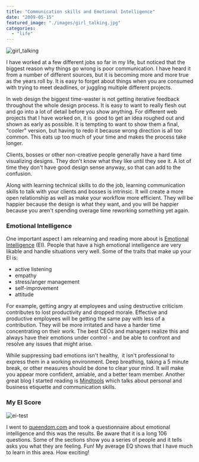 ```yaml
---
title: "Communication skills and Emotional Intelligence"
date: "2009-05-15"
featured_image: "./images/girl_talking.jpg"
categories: 
  - "life"
---
```


![girl_talking](./images/girl_talking.jpg "girl_talking")

I have worked at a few different jobs so far in my life, but noticed that the biggest reason why things go wrong is poor communication. I have heard it from a number of different sources, but it is becoming more and more true as the years roll by. It is easy to forget about things when you are consumed with trying to meet deadlines, or juggling multiple different projects.

In web design the biggest time-waster is not getting iterative feedback throughout the whole design process. It is easy to want to really flesh out and go into a lot of detail before you show anything. For different web projects that I have worked on, it is  good to get an idea roughed out and shown as early as possible. It is tempting to want to show them a final, "cooler" version, but having to redo it because wrong direction is all too common. This eats up too much of your time and makes the process take longer.

Clients, bosses or other non-creative people generally have a hard time visualizing designs. They don't know what they like until they see it. A lot of time they don't have good design sense anyway, so that can add to the confusion.

Along with learning technical skills to do the job, learning communication skills to talk with your clients and bosses is intrinsic. It will create a more open relationship as well as make your workflow more efficient. They will be happier because the design is what they want, and you will be happier because you aren't spending overage time reworking something yet again.

### Emotional Intelligence

One important aspect I am relearning and reading more about is [Emotional Intelligence](http://en.wikipedia.org/wiki/Emotional_intelligence) (EI). People that have a high emotional intelligence are very likable and handle situations very well. Some of the traits that make up your EI is:

- active listening
- empathy
- stress/anger management
- self-improvement
- attitude

For example, getting angry at employees and using destructive criticism contributes to lost productivity and dropped morale. Effective and productive employees will be getting the same pay with less of a contribution. They will be more irritated and have a harder time concentrating on their work. The best CEOs and managers realize this and always have their emotions under control - and be able to confront and resolve any issues that might arise.

While suppressing bad emotions isn't healthy,  it isn't professional to express them in a working environment. Deep breathing, taking a 5 minute break, or other measures should be done to clear your mind. It will make you appear more confident, amiable, and a better team member. Another great blog I started reading is [Mindtools](http://www.mindtools.com/) which talks about personal and business etiquette and communication skills.

### My EI Score

![ei-test](./images/ei-test.gif "ei-test")

I went to [queendom.com](http://www.queendom.com/tests/access_page/index.htm?idRegTest=1121) and took a questionnaire about emotional intelligence and this was the results. Be aware that it is a long 106 questions. Some of the sections show you a series of people and it tells asks you what they are feeling. Fun! My average EQ shows that I have much to learn in this area. How exciting!
